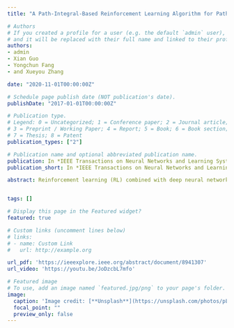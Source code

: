 ```yaml
---
title: "A Path-Integral-Based Reinforcement Learning Algorithm for Path Following of an Auto-Assembly Mobile Robot"

# Authors
# If you created a profile for a user (e.g. the default `admin` user), write the username (folder name) here 
# and it will be replaced with their full name and linked to their profile.
authors:
- admin
- Xian Guo
- Yongchun Fang
- and Xueyou Zhang

date: "2020-11-01T00:00:00Z"

# Schedule page publish date (NOT publication's date).
publishDate: "2017-01-01T00:00:00Z"

# Publication type.
# Legend: 0 = Uncategorized; 1 = Conference paper; 2 = Journal article;
# 3 = Preprint / Working Paper; 4 = Report; 5 = Book; 6 = Book section;
# 7 = Thesis; 8 = Patent
publication_types: ["2"]

# Publication name and optional abbreviated publication name.
publication: In *IEEE Transactions on Neural Networks and Learning Systems (TNNLS)*
publication_short: In *IEEE Transactions on Neural Networks and Learning Systems (TNNLS)*

abstract: Reinforcement learning (RL) combined with deep neural networks has led to a number of great achievements for robot control in virtual computer environments, where sufficient data can be obtained without any difficulty to train various models. However, thus far, only few and relatively simple tasks have been accomplished for practical robots, which is mainly caused by the following two reasons. First, training with real robots, especially with dynamic systems, is too complicated to be fully and accurately represented in simulations. Second, it is very costly to obtain training data from real systems. To address these two problems effectively, in this article, a path-integral-based RL algorithm is proposed for the task of path following of an autoassembly mobile robot, wherein three kernel techniques are introduced. First, a generalized path-integral-control approach is proposed to obtain the numerical solution of a stochastic dynamical system, wherein the calculation of the gradient and kinematics inverse is avoided to ensure fast and reliable training convergence. Second, a novel parameterization method using Lyapunov techniques is introduced into the RL algorithm to ensure good performance of the system when directly transferring simulation results into practical systems. Third, the optimal parameters for all discrete initial states are first learned offline and then tuned online to improve the generalization and real-time performance. In addition to the optimization control for the mobile robot, the proposed method also possesses general applicability for a class of nonlinear systems such as crane systems. Simulation and experimental results are included and analyzed to illustrate the superior performance of the proposed algorithm.


tags: []

# Display this page in the Featured widget?
featured: true

# Custom links (uncomment lines below)
# links:
# - name: Custom Link
#   url: http://example.org

url_pdf: 'https://ieeexplore.ieee.org/abstract/document/8941307'
url_video: 'https://youtu.be/JoDzcbL7mfo'

# Featured image
# To use, add an image named `featured.jpg/png` to your page's folder. 
image:
  caption: 'Image credit: [**Unsplash**](https://unsplash.com/photos/pLCdAaMFLTE)'
  focal_point: ""
  preview_only: false
---
```




